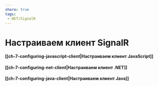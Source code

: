 ```yaml
---
share: true
tags:
 - NET/SignalR
---
```

# Настраиваем клиент SignalR

#### [[ch-7-configuring-javascript-client|Настраиваем клиент JavaScript]]
#### [[ch-7-configuring-net-client|Настраиваем клиент .NET]]
#### [[ch-7-configuring-java-client|Настраиваем клиент Java]]